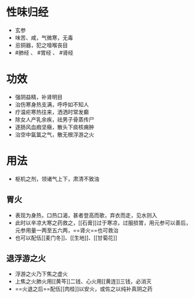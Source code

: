 # 性味归经
- 玄参
- 味苦、咸，气微寒，无毒
- 忌铜器，犯之噎喉丧目
- #肺经 、 #胃经 、 #肾经 
# 功效
- 强阴益精，补肾明目
- 治伤寒身热支满，呼呼如不知人
- 疗温疟寒热往来，洒洒时常发癫
- 除女人产乳余疾，祛男子骨蒸传尸
- 逐肠风血瘕坚癥，散头下痰核痈肿
- 治空中氤氲之气，散无根浮游之火
# 用法
- 枢机之剂，领诸气上下，肃清不致浊
## 胃火
- 表现为身热，口热口渴，甚者登高而歌，弃衣而走，见水则入
- 此时以辛凉大寒之药救之，[[石膏]]过于寒凉，过服损胃，用元参可以善后，元参用量一两至五六两，==肾火==也可救治
- 也可以配伍[[麦门冬]]、[[生地]]、[[甘菊花]]
## 退浮游之火
- 浮游之火乃下焦之虚火
- 上焦之火肺火用[[黄芩]]二钱、心火用[[黄连]]三钱，必消灭
- ==火退之后==配伍[[肉桂]]以安火，或佐之以纯补真阴之药